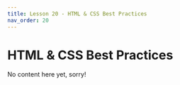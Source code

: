 ```yaml
---
title: Lesson 20 - HTML & CSS Best Practices
nav_order: 20
---
```


# HTML & CSS Best Practices

No content here yet, sorry!
